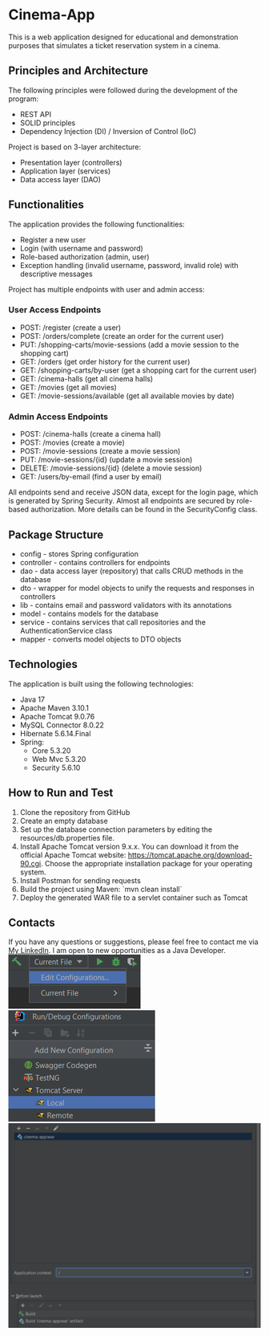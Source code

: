 # Cinema-App

This is a web application designed for educational and demonstration purposes that simulates a ticket reservation system in a cinema.

## Principles and Architecture

The following principles were followed during the development of the program:

- REST API
- SOLID principles
- Dependency Injection (DI) / Inversion of Control (IoC)

Project is based on 3-layer architecture:

- Presentation layer (controllers)
- Application layer (services)
- Data access layer (DAO)

## Functionalities

The application provides the following functionalities:

- Register a new user
- Login (with username and password)
- Role-based authorization (admin, user)
- Exception handling (invalid username, password, invalid role) with descriptive messages

Project has multiple endpoints with user and admin access:

### User Access Endpoints

- POST: /register (create a user)
- POST: /orders/complete (create an order for the current user)
- PUT: /shopping-carts/movie-sessions (add a movie session to the shopping cart)
- GET: /orders (get order history for the current user)
- GET: /shopping-carts/by-user (get a shopping cart for the current user)
- GET: /cinema-halls (get all cinema halls)
- GET: /movies (get all movies)
- GET: /movie-sessions/available (get all available movies by date)

### Admin Access Endpoints

- POST: /cinema-halls (create a cinema hall)
- POST: /movies (create a movie)
- POST: /movie-sessions (create a movie session)
- PUT: /movie-sessions/{id} (update a movie session)
- DELETE: /movie-sessions/{id} (delete a movie session)
- GET: /users/by-email (find a user by email)

All endpoints send and receive JSON data, except for the login page, which is generated by Spring Security. Almost all endpoints are secured by role-based authorization. More details can be found in the SecurityConfig class.

## Package Structure

- config - stores Spring configuration
- controller - contains controllers for endpoints
- dao - data access layer (repository) that calls CRUD methods in the database
- dto - wrapper for model objects to unify the requests and responses in controllers
- lib - contains email and password validators with its annotations
- model - contains models for the database
- service - contains services that call repositories and the AuthenticationService class
- mapper - converts model objects to DTO objects

## Technologies

The application is built using the following technologies:

- Java 17
- Apache Maven 3.10.1
- Apache Tomcat 9.0.76
- MySQL Connector 8.0.22
- Hibernate 5.6.14.Final
- Spring:
    - Core 5.3.20
    - Web Mvc 5.3.20
    - Security 5.6.10

## How to Run and Test

1. Clone the repository from GitHub
2. Create an empty database
3. Set up the database connection parameters by editing the resources/db.properties file.
4. Install Apache Tomcat version 9.x.x. You can download it from the official Apache Tomcat website: https://tomcat.apache.org/download-90.cgi. Choose the appropriate installation package for your operating system.
5. Install Postman for sending requests
6. Build the project using Maven: \`mvn clean install\`
7. Deploy the generated WAR file to a servlet container such as Tomcat


## Contacts

If you have any questions or suggestions, please feel free to contact me via [My LinkedIn](https://www.linkedin.com/in/anastasiia-variichuk/). I am open to new opportunities as a Java Developer.
![Screenshot](img1.png)
![Screenshot](img2.png)
![Screenshot](img3.png)
